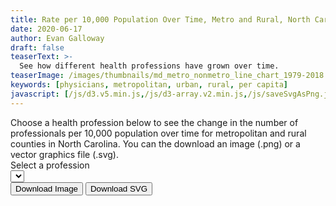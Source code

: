 ```yaml
---
title: Rate per 10,000 Population Over Time, Metro and Rural, North Carolina
date: 2020-06-17
author: Evan Galloway
draft: false
teaserText: >-
  See how different health professions have grown over time.
teaserImage: /images/thumbnails/md_metro_nonmetro_line_chart_1979-2018.jpg
keywords: [physicians, metropolitan, urban, rural, per capita]
javascript: [/js/d3.v5.min.js,/js/d3-array.v2.min.js,/js/saveSvgAsPng.js, main.js]
---
```

<div class="notification">Choose a health profession below to see the change in the number of professionals per 10,000 population over time for metropolitan and rural counties in North Carolina. You can the download an image (.png) or a vector graphics file (.svg).</div>
<div class="field"><label class="label">Select a profession</label><div class="control select"><select id="profession-select"></select></div></div>
<div id="viz"></div>
<button class="button" id="download-image">Download Image</button>
<button class="button" id="download-svg">Download SVG</button>